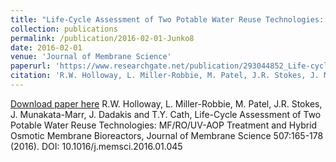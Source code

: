 ```yaml
---
title: "Life-Cycle Assessment of Two Potable Water Reuse Technologies: MF/RO/UV-AOP Treatment and Hybrid Osmotic Membrane Bioreactors"
collection: publications
permalink: /publication/2016-02-01-Junko8
date: 2016-02-01
venue: 'Journal of Membrane Science'
paperurl: 'https://www.researchgate.net/publication/293044852_Life-cycle_assessment_of_two_potable_water_reuse_technologies_MFROUV-AOP_treatment_and_hybrid_osmotic_membrane_bioreactors'
citation: 'R.W. Holloway, L. Miller-Robbie, M. Patel, J.R. Stokes, J. Munakata-Marr, J. Dadakis and T.Y. Cath, Life-Cycle Assessment of Two Potable Water Reuse Technologies: MF/RO/UV-AOP Treatment and Hybrid Osmotic Membrane Bioreactors, Journal of Membrane Science 507:165-178 (2016). DOI: 10.1016/j.memsci.2016.01.045'
---
```


<a href='https://www.researchgate.net/publication/293044852_Life-cycle_assessment_of_two_potable_water_reuse_technologies_MFROUV-AOP_treatment_and_hybrid_osmotic_membrane_bioreactors'>Download paper here</a>
R.W. Holloway, L. Miller-Robbie, M. Patel, J.R. Stokes, J. Munakata-Marr, J. Dadakis and T.Y. Cath, Life-Cycle Assessment of Two Potable Water Reuse Technologies: MF/RO/UV-AOP Treatment and Hybrid Osmotic Membrane Bioreactors, Journal of Membrane Science 507:165-178 (2016). DOI: 10.1016/j.memsci.2016.01.045